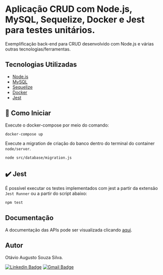 # Aplicação CRUD com Node.js, MySQL, Sequelize, Docker e Jest para testes unitários.
Exemplificação back-end para CRUD desenvolvido com Node.js e várias outras tecnologias/ferramentas.


## Tecnologias Utilizadas
- [Node.js](https://nodejs.org/en/)
- [MySQL](https://www.mysql.com/)
- [Sequelize](https://sequelize.org/)
- [Docker](https://www.docker.com/)
- [Jest](https://jestjs.io/pt-BR/)

## 🚀 Como Iniciar
Execute o docker-compose por meio do comando:

~~~bash
docker-compose up
~~~

Execute a migration de criação do banco dentro do terminal do container ``` node/server ```.

~~~bash
node src/database/migration.js
~~~

## ✔️ Jest
É possível executar os testes implementados com jest a partir da extensão ``` Jest Runner ``` ou a partir do script abaixo:
~~~bash
npm test
~~~

## Documentação
A documentação das APIs pode ser visualizada clicando <a href='./src/controllers'>aqui</a>.


## Autor
Otávio Augusto Souza Silva.


[![Linkedin Badge](https://img.shields.io/badge/-LinkedIn-blue?style=flat-square&logo=Linkedin&logoColor=white&link=https://www.linkedin.com/in/otaviosilva22/)](https://www.linkedin.com/in/otaviosilva22/)
[![Gmail Badge](https://img.shields.io/badge/-Gmail-c14438?style=flat-square&logo=Gmail&logoColor=white&link=mailto:otavio.ssilva22@gmail.com)](mailto:otavio.ssilva22@gmail.com)